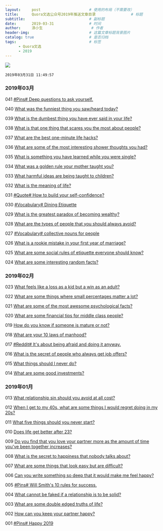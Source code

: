 ```yaml
---
layout:     post                      # 使用的布局（不需要改）
title:      Quora文选公众号2019年推送文章目录                # 标题 
subtitle:                             # 副标题
date:       2019-03-31                # 时间
author:     涤小生                      # 作者
header-img:                           # 这篇文章标题背景图片
catalog: true                         # 是否归档
tags:                                 # 标签
      - Quora文选
      - 2019
---
```

![](Quorawx/img/Quorawx.png)

`2019年03月31日 11:49:57`

### 2019年03月



041 [#Pins# Deep questions to ask yourself.](https://mp.weixin.qq.com/s?__biz=MzI4NTMyMjA3Mg==&mid=2247485960&idx=1&sn=524b90138740dc968b49c44f9226e75c&chksm=ebecb43fdc9b3d29a28e8701d6130bdf855b54e816b163f7c69d4b4e6daeebee50637cd6172e&token=583578558&lang=zh_CN#rd)



040 [What was the funniest thing you saw/heard today?](https://mp.weixin.qq.com/s?__biz=MzI4NTMyMjA3Mg==&mid=2247485955&idx=1&sn=0a24964e4e867395553428f68a3abf05&chksm=ebecb434dc9b3d22e411f610391fbe14932adab2695a482b2b41ba896b90bf144814728d1de3&token=583578558&lang=zh_CN#rd)

039 [What is the dumbest thing you have ever said in your life?](https://mp.weixin.qq.com/s?__biz=MzI4NTMyMjA3Mg==&mid=2247485950&idx=1&sn=fc6dcfec0101ff0b15a13cc36db1d9d5&chksm=ebecb7c9dc9b3edfbe257329c448b26fbdb530aa4ad0535d587ed2c1afd6487bfa5074b4278e&token=583578558&lang=zh_CN#rd)

038 [What is that one thing that scares you the most about people?](https://mp.weixin.qq.com/s?__biz=MzI4NTMyMjA3Mg==&mid=2247485945&idx=1&sn=73734356decb7458b3a1c60044598af1&chksm=ebecb7cedc9b3ed808e6c8e62042c76f1e254f808f7463a627e3e72cea3e125a6b2562d70d9a&token=583578558&lang=zh_CN#rd)

037 [What are the best one-minute life hacks?](https://mp.weixin.qq.com/s?__biz=MzI4NTMyMjA3Mg==&mid=2247485939&idx=1&sn=4dff809c1bd5dd3ba7c6a29b85876ae0&chksm=ebecb7c4dc9b3ed2fe7e25c4bf2bb5cdbe79304853d6796d302812f970f48fcc0d3690d51483&token=583578558&lang=zh_CN#rd)

036 [What are some of the most interesting shower thoughts you had?](https://mp.weixin.qq.com/s?__biz=MzI4NTMyMjA3Mg==&mid=2247485934&idx=1&sn=8e96780b06a0f6828702d78402a60331&chksm=ebecb7d9dc9b3ecfa5527a3169ec868a125a434833c1954d2e2d75068f311a50bbe59d2602ef&token=583578558&lang=zh_CN#rd)



035 [What is something you have learned while you were single?](https://mp.weixin.qq.com/s?__biz=MzI4NTMyMjA3Mg==&mid=2247485929&idx=1&sn=ca9015c91f1cd32d4c97af7e0fdae6c0&chksm=ebecb7dedc9b3ec8b0369e5c1fa74bb7061b02158acacdb1c82be186996b4ee221e9a02d5712&token=583578558&lang=zh_CN#rd)

034 [What was a golden rule your mother taught you?](https://mp.weixin.qq.com/s?__biz=MzI4NTMyMjA3Mg==&mid=2247485925&idx=1&sn=6afa707912d4fd9f51f79bcf5f5799fb&chksm=ebecb7d2dc9b3ec4b7129d7b7d5b6c5c9ab8d397fb8c5da76fc529e6edc25a5caf5c423f4089&token=583578558&lang=zh_CN#rd)

033 [What harmful ideas are being taught to children?](https://mp.weixin.qq.com/s?__biz=MzI4NTMyMjA3Mg==&mid=2247485920&idx=1&sn=a9f415617d0b39654e634209b16b626c&chksm=ebecb7d7dc9b3ec1701c4f289c892bd9e860caeb034df5c60b3f57821af2ea0cc47807eb6062&token=583578558&lang=zh_CN#rd)

032 [What is the meaning of life?](https://mp.weixin.qq.com/s?__biz=MzI4NTMyMjA3Mg==&mid=2247485916&idx=1&sn=07381922cac05fed0e9c5c25e096d4e5&chksm=ebecb7ebdc9b3efdd5f4eba9c8863a8a40f966269cc08f360d1cab4c5479ca03ecf53929cd53&token=583578558&lang=zh_CN#rd)

031 [#Quote# How to build your self-confidence?](https://mp.weixin.qq.com/s?__biz=MzI4NTMyMjA3Mg==&mid=2247485916&idx=2&sn=5462f9269c0265049d7a254d856e3584&chksm=ebecb7ebdc9b3efd8372f6a5645cb7dd9490a6a371e5365b78b775fe02faf5f3f97075a10e49&token=583578558&lang=zh_CN#rd)



030 [#Vocabulary# Dining Etiquette](https://mp.weixin.qq.com/s?__biz=MzI4NTMyMjA3Mg==&mid=2247485910&idx=2&sn=dbdc63305f9c6d7c1e9813bcf1264e18&chksm=ebecb7e1dc9b3ef7e009a3340b65a544a59d95a32449a98de0b472e85d7f8d47b9f05cb46b29&token=583578558&lang=zh_CN#rd)

029 [What is the greatest paradox of becoming wealthy?](https://mp.weixin.qq.com/s?__biz=MzI4NTMyMjA3Mg==&mid=2247485910&idx=1&sn=8b7d9a0d137c25a8e34069e4a309d93a&chksm=ebecb7e1dc9b3ef7be794ba2ffe42cfebe97a8d3782e70ab3c5d4ff2a39bff5cbf7572931eb4&token=583578558&lang=zh_CN#rd)

028 [What are the types of people that you should always avoid?](https://mp.weixin.qq.com/s?__biz=MzI4NTMyMjA3Mg==&mid=2247485903&idx=1&sn=f4533b37438e3f5e3440e7933ad7d39c&chksm=ebecb7f8dc9b3eeeda9951dbe8f8b4dc932223908c838fadae6e35d3cea7153ed9990eadc75a&token=583578558&lang=zh_CN#rd)

027 [#Vocabulary# collective nouns for people](https://mp.weixin.qq.com/s?__biz=MzI4NTMyMjA3Mg==&mid=2247485903&idx=2&sn=97e3b635abf1e3354bcbbb6878cc27ac&chksm=ebecb7f8dc9b3eee9f780cc37f1fff4012437bc850124582b45f29b4aa546e0e87d3f1547fed&token=583578558&lang=zh_CN#rd)

026 [What is a rookie mistake in your first year of marriage?](https://mp.weixin.qq.com/s?__biz=MzI4NTMyMjA3Mg==&mid=2247485888&idx=1&sn=e8727d5b63390f765bb790b7fc8eec9b&chksm=ebecb7f7dc9b3ee1a6e0d174119c9b00fe976af44cd40a115e5f74a9ecd7c39fa6e3d629c45c&token=583578558&lang=zh_CN#rd)



025 [What are some social rules of etiquette everyone should know?](https://mp.weixin.qq.com/s?__biz=MzI4NTMyMjA3Mg==&mid=2247485882&idx=1&sn=caeaef03737b531ec04ea35909d1f366&chksm=ebecb78ddc9b3e9b649211a47a1b8d4d5f9a333b3bf6160fda30ecf25835701692f33092cbb5&token=583578558&lang=zh_CN#rd)

024 [What are some interesting random facts?](https://mp.weixin.qq.com/s?__biz=MzI4NTMyMjA3Mg==&mid=2247485877&idx=1&sn=275bf0df8c67e1606cd0734e8e5a2cdf&chksm=ebecb782dc9b3e941fbf9e6b52e43db1f2c46ab6dbb23bafa548c5042387a7bbac21a731a522&token=583578558&lang=zh_CN#rd)



### 2019年02月

023 [What feels like a loss as a kid but a win as an adult?](https://mp.weixin.qq.com/s?__biz=MzI4NTMyMjA3Mg==&mid=2247485873&idx=1&sn=30d76870ba76b02c9ef929874b42ff34&chksm=ebecb786dc9b3e903f3608324b9916372d3908e4dab9d1d01dc0b1927f2b36fd4a4b129d02a9&token=583578558&lang=zh_CN#rd)

022 [What are some things where small percentages matter a lot?](https://mp.weixin.qq.com/s?__biz=MzI4NTMyMjA3Mg==&mid=2247485863&idx=1&sn=5bd6ebb9f73bc0e4fafd3b43f16d5fdb&chksm=ebecb790dc9b3e863d5be563342ddee0105921c6fe75b67369672d4377883479aef38d7c4f0f&token=583578558&lang=zh_CN#rd)

021 [What are some of the most awesome psychological facts?](https://mp.weixin.qq.com/s?__biz=MzI4NTMyMjA3Mg==&mid=2247485858&idx=1&sn=4dac39abdd48bf4418a69976bcb43ee1&chksm=ebecb795dc9b3e83453d36a99bbc23b523bd8fb5320dea922a20560ea8e6ddc1f1989d40637b&token=583578558&lang=zh_CN#rd)



020 [What are some financial tips for middle class people?](https://mp.weixin.qq.com/s?__biz=MzI4NTMyMjA3Mg==&mid=2247485853&idx=1&sn=cbb3670b5418b0ebd64a7fab7abeb587&chksm=ebecb7aadc9b3ebc18fef71b2df856eee987d88a548f4d7ae417f306b86382840a5adaa90d15&token=583578558&lang=zh_CN#rd)

019 [How do you know if someone is mature or not?](https://mp.weixin.qq.com/s?__biz=MzI4NTMyMjA3Mg==&mid=2247485832&idx=1&sn=5f11b64e18cef8fdd239036575b7303c&chksm=ebecb7bfdc9b3ea9553abe9026d016695c4edcd9b2dc51a16a831138c00a25fb842060a7a8f6&token=583578558&lang=zh_CN#rd)

018 [What are your 10 laws of manhood?](https://mp.weixin.qq.com/s?__biz=MzI4NTMyMjA3Mg==&mid=2247485827&idx=1&sn=174504aa686e4ccf18e9d1cbc3870cc3&chksm=ebecb7b4dc9b3ea209c113b1ac21161ff6eff8de4092c733e60f1a6431a0e735c97f14f50f3c&token=583578558&lang=zh_CN#rd)

017 [#Reddit# It's about being afraid and doing it anyway.](https://mp.weixin.qq.com/s?__biz=MzI4NTMyMjA3Mg==&mid=2247485817&idx=1&sn=39072e56cc282734d93f5db8d9b1db44&chksm=ebecb74edc9b3e580c01de720901d045d262c36b83e30d8816cce415a643ca6fce173b3ad9b9&token=583578558&lang=zh_CN#rd)

016 [What is the secret of people who always get job offers?](https://mp.weixin.qq.com/s?__biz=MzI4NTMyMjA3Mg==&mid=2247485811&idx=1&sn=98d3ec21982668a84c10ea2688d3c49c&chksm=ebecb744dc9b3e529626525e67c1c75eb80d50fe8ea135b881fe0abe25ddf5d272a51e00f518&token=583578558&lang=zh_CN#rd)

015 [What things should I never do?](https://mp.weixin.qq.com/s?__biz=MzI4NTMyMjA3Mg==&mid=2247485807&idx=1&sn=577400cbb698d74a4ee2e38230b34a8f&chksm=ebecb758dc9b3e4e23659c212c4b2ac4b285200fa670d6814faa79191db1f0b639f41467ef74&token=583578558&lang=zh_CN#rd)

014 [What are some good investments?](https://mp.weixin.qq.com/s?__biz=MzI4NTMyMjA3Mg==&mid=2247485798&idx=1&sn=9e829c54e41b068c90277d19af35b6b4&chksm=ebecb751dc9b3e4726a888a4c4be7e65cf9103467913aee3d7db7c80c47de95bc3a7f0705d07&token=583578558&lang=zh_CN#rd)



### 2019年01月

013 [What relationship sin should you avoid at all cost?](https://mp.weixin.qq.com/s?__biz=MzI4NTMyMjA3Mg==&mid=2247485786&idx=1&sn=d6d027da79d7f330aef010ad9758d368&chksm=ebecb76ddc9b3e7bf687c7ada11128647f7743ee4fbdd5eb1d28ab0aa8301345746e4a0101fe&token=583578558&lang=zh_CN#rd)

012 [When I get to my 40s, what are some things I would regret doing in my 20s?](https://mp.weixin.qq.com/s?__biz=MzI4NTMyMjA3Mg==&mid=2247485777&idx=1&sn=7ad5922856f7ecf22297cf63ba298a47&chksm=ebecb766dc9b3e700620af18ce57d82a3ae08311832920de1d3232b59b5af073b22aeb71d801&token=583578558&lang=zh_CN#rd)

011 [What five things should you never start?](https://mp.weixin.qq.com/s?__biz=MzI4NTMyMjA3Mg==&mid=2247485772&idx=1&sn=0765e4357b13aa7ad978e0931d995bb4&chksm=ebecb77bdc9b3e6d6678e79ead644ba48d9d2a593742bf5503731e355a2cef79067ee99dab4d&token=583578558&lang=zh_CN#rd)



010 [Does life get better after 23?](https://mp.weixin.qq.com/s?__biz=MzI4NTMyMjA3Mg==&mid=2247485764&idx=1&sn=52baabd0694aef2586acf62a568a8116&chksm=ebecb773dc9b3e65e15383cba04d836b4b6e676d9eebeae78b4ca329a4770b499e0ed1fd5de4&token=583578558&lang=zh_CN#rd)

009 [Do you find that you love your partner more as the amount of time you've been together increases?](https://mp.weixin.qq.com/s?__biz=MzI4NTMyMjA3Mg==&mid=2247485756&idx=1&sn=0d32053a66fcec94a77face1d3b9c460&chksm=ebecb70bdc9b3e1d5c4d12081cf4aaa526bc36dc18d8f8eba1fd5386a125c56bfa8fc2522d38&token=583578558&lang=zh_CN#rd)

008 [What is the secret to happiness that nobody talks about?](https://mp.weixin.qq.com/s?__biz=MzI4NTMyMjA3Mg==&mid=2247485750&idx=1&sn=5c876a1101abade7523e9e482299f113&chksm=ebecb701dc9b3e174f5c80ca34a8f207519f9a8a46f2ada92356d73711d828c1f25e34371f41&token=583578558&lang=zh_CN#rd)

007 [What are some things that look easy but are difficult?](https://mp.weixin.qq.com/s?__biz=MzI4NTMyMjA3Mg==&mid=2247485743&idx=1&sn=2591cd999758dc5347ff363872021ba4&chksm=ebecb718dc9b3e0e69e0b45e66197dfb916290473b041704c1a9bff79b3c6bd9b959878f9261&token=583578558&lang=zh_CN#rd)

006 [Can you write something so deep that it would make me feel happy?](https://mp.weixin.qq.com/s?__biz=MzI4NTMyMjA3Mg==&mid=2247485736&idx=1&sn=596c333361387e49ebabf1bfd6d787ab&chksm=ebecb71fdc9b3e09f7682425f31e3b88f00b091fb4cc2a995845e3f1dcfa64f250bebf09e526&token=583578558&lang=zh_CN#rd)



005 [#Pins# Will Smith's 10 rules for success.](https://mp.weixin.qq.com/s?__biz=MzI4NTMyMjA3Mg==&mid=2247485734&idx=2&sn=1327e91aab35d44d3457abc0893287f3&chksm=ebecb711dc9b3e07afb5b3fa01289ffb98dd74af95093c45888687d66f5af326adbaaf27365e&token=583578558&lang=zh_CN#rd)

004 [What cannot be faked if a relationship is to be solid?](https://mp.weixin.qq.com/s?__biz=MzI4NTMyMjA3Mg==&mid=2247485728&idx=1&sn=3300a025fe0b2b48690e6f3acd0a1c3d&chksm=ebecb717dc9b3e011eef6a4197d6beac61705f057817b4b4551a5812bbb987d8e8f91ba2b56e&token=583578558&lang=zh_CN#rd)

003 [What are some double edged truths of life?](https://mp.weixin.qq.com/s?__biz=MzI4NTMyMjA3Mg==&mid=2247485709&idx=1&sn=06c2029f9ef631d654dc68251c052f86&chksm=ebecb73adc9b3e2cef899e2f27b893cf63dd77bd4996e967e7f17ac52be848a167ccc49a1d48&token=583578558&lang=zh_CN#rd)

002 [How can you keep your partner happy?](https://mp.weixin.qq.com/s?__biz=MzI4NTMyMjA3Mg==&mid=2247485704&idx=1&sn=bcc61d1d09603fd149131f5063f9247b&chksm=ebecb73fdc9b3e294176285510dd657d0dcb05cb54a6bc88f7f33cc26bc72551d0c3f5d554bd&token=583578558&lang=zh_CN#rd)

001 [#Pins# Happy 2019](https://mp.weixin.qq.com/s?__biz=MzI4NTMyMjA3Mg==&mid=2247485700&idx=1&sn=13d819514f4fc7c9612378965c8fea1f&chksm=ebecb733dc9b3e25920aa0dcbb65075dacf9ffcaf5b3e3a942c4ecd87dbb00f8209e7fbb5a21&token=583578558&lang=zh_CN#rd)
